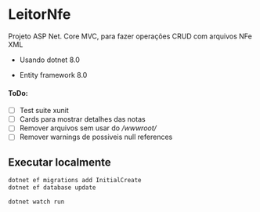 # LeitorNfe

Projeto ASP Net. Core MVC, para fazer operações CRUD com arquivos NFe XML

- Usando dotnet 8.0

- Entity framework 8.0


#### ToDo:

* [ ] Test suite xunit
* [ ] Cards para mostrar detalhes das notas
* [ ] Remover arquivos sem usar do */wwwroot/*
* [ ] Remover warnings de possiveis null references

## Executar localmente

```bash
dotnet ef migrations add InitialCreate
dotnet ef database update

dotnet watch run
```